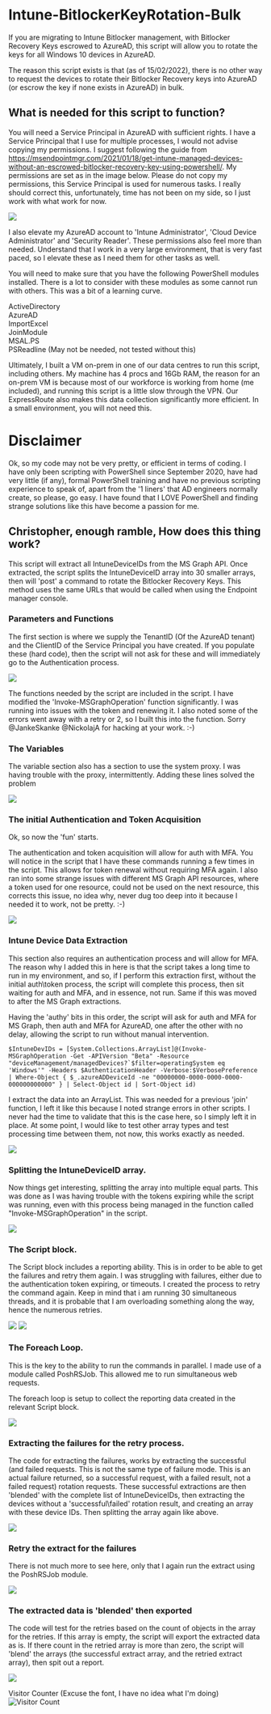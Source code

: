 # Intune-BitlockerKeyRotation-Bulk

If you are migrating to Intune Bitlocker management, with Bitlocker Recovery Keys escrowed to AzureAD, this script will allow you to rotate the keys for all Windows 10 devices in AzureAD. 

The reason this script exists is that (as of 15/02/2022), there is no other way to request the devices to rotate their Bitlocker Recovery keys into AzureAD (or escrow the key if none exists in AzureAD) in bulk.

## What is needed for this script to function?

You will need a Service Principal in AzureAD with sufficient rights. I have a Service Principal that I use for multiple processes, I would not advise copying my permissions. I suggest following the guide from <https://msendpointmgr.com/2021/01/18/get-intune-managed-devices-without-an-escrowed-bitlocker-recovery-key-using-powershell/>. My permissions are set as in the image below. Please do not copy my permissions, this Service Principal is used for numerous tasks. I really should correct this, unfortunately, time has not been on my side, so I just work with what work for now. 

![](https://github.com/christopherbaxter/StaleComputerAccounts/blob/main/Images/ServicePrincipal%20-%20API%20Permissions.jpg)

I also elevate my AzureAD account to 'Intune Administrator', 'Cloud Device Administrator' and 'Security Reader'. These permissions also feel more than needed. Understand that I work in a very large environment, that is very fast paced, so I elevate these as I need them for other tasks as well.

You will need to make sure that you have the following PowerShell modules installed. There is a lot to consider with these modules as some cannot run with others. This was a bit of a learning curve. 

ActiveDirectory\
AzureAD\
ImportExcel\
JoinModule\
MSAL.PS\
PSReadline (May not be needed, not tested without this)

Ultimately, I built a VM on-prem in one of our data centres to run this script, including others. My machine has 4 procs and 16Gb RAM, the reason for an on-prem VM is because most of our workforce is working from home (me included), and running this script is a little slow through the VPN. Our ExpressRoute also makes this data collection significantly more efficient. In a small environment, you will not need this.

# Disclaimer

Ok, so my code may not be very pretty, or efficient in terms of coding. I have only been scripting with PowerShell since September 2020, have had very little (if any), formal PowerShell training and have no previous scripting experience to speak of, apart from the '1 liners' that AD engineers normally create, so please, go easy. I have found that I LOVE PowerShell and finding strange solutions like this have become a passion for me.

## Christopher, enough ramble, How does this thing work?

This script will extract all IntuneDeviceIDs from the MS Graph API. Once extracted, the script splits the IntuneDeviceID array into 30 smaller arrays, then will 'post' a command to rotate the Bitlocker Recovery Keys. This method uses the same URLs that would be called when using the Endpoint manager console.

### Parameters and Functions

The first section is where we supply the TenantID (Of the AzureAD tenant) and the ClientID of the Service Principal you have created. If you populate these (hard code), then the script will not ask for these and will immediately go to the Authentication process.

![](https://github.com/christopherbaxter/Intune-BitlockerKeyRotation-Bulk/blob/348f157a46d96611fcff401e25d5fe79ce47c3b1/Images/01-ParamsandFunctions.jpg)

The functions needed by the script are included in the script. I have modified the 'Invoke-MSGraphOperation' function significantly. I was running into issues with the token and renewing it. I also noted some of the errors went away with a retry or 2, so I built this into the function. Sorry @JankeSkanke @NickolajA for hacking at your work. :-)

### The Variables

The variable section also has a section to use the system proxy. I was having trouble with the proxy, intermittently. Adding these lines solved the problem

![](https://github.com/christopherbaxter/Intune-BitlockerKeyRotation-Bulk/blob/348f157a46d96611fcff401e25d5fe79ce47c3b1/Images/02-Variables.jpg)

### The initial Authentication and Token Acquisition

Ok, so now the 'fun' starts.

The authentication and token acquisition will allow for auth with MFA. You will notice in the script that I have these commands running a few times in the script. This allows for token renewal without requiring MFA again. I also ran into some strange issues with different MS Graph API resources, where a token used for one resource, could not be used on the next resource, this corrects this issue, no idea why, never dug too deep into it because I needed it to work, not be pretty. :-)

![](https://github.com/christopherbaxter/Intune-BitlockerKeyRotation-Bulk/blob/348f157a46d96611fcff401e25d5fe79ce47c3b1/Images/03-GenerateAuthtokenandAuthHeader.jpg)

### Intune Device Data Extraction

This section also requires an authentication process and will allow for MFA. The reason why I added this in here is that the script takes a long time to run in my environment, and so, if I perform this extraction first, without the initial auth\token process, the script will complete this process, then sit waiting for auth and MFA, and in essence, not run. Same if this was moved to after the MS Graph extractions. 

Having the 'authy' bits in this order, the script will ask for auth and MFA for MS Graph, then auth and MFA for AzureAD, one after the other with no delay, allowing the script to run without manual intervention. 

    $IntuneDevIDs = [System.Collections.ArrayList]@(Invoke-MSGraphOperation -Get -APIVersion "Beta" -Resource "deviceManagement/managedDevices?`$filter=operatingSystem eq 'Windows'" -Headers $AuthenticationHeader -Verbose:$VerbosePreference | Where-Object { $_.azureADDeviceId -ne "00000000-0000-0000-0000-000000000000" } | Select-Object id | Sort-Object id)    

I extract the data into an ArrayList. This was needed for a previous 'join' function, I left it like this because I noted strange errors in other scripts. I never had the time to validate that this is the case here, so I simply left it in place. At some point, I would like to test other array types and test processing time between them, not now, this works exactly as needed.

![](https://github.com/christopherbaxter/Intune-BitlockerKeyRotation-Bulk/blob/348f157a46d96611fcff401e25d5fe79ce47c3b1/Images/04-ExtractIntuneDeviceIDs.jpg)

### Splitting the IntuneDeviceID array.

Now things get interesting, splitting the array into multiple equal parts. This was done as I was having trouble with the tokens expiring while the script was running, even with this process being managed in the function called "Invoke-MSGraphOperation" in the script.

![](https://github.com/christopherbaxter/Intune-BitlockerKeyRotation-Bulk/blob/348f157a46d96611fcff401e25d5fe79ce47c3b1/Images/05-SplitTheIntuneDeviceIDArray.jpg)

### The Script block.

The Script block includes a reporting ability. This is in order to be able to get the failures and retry them again. I was struggling with failures, either due to the authentication token expiring, or timeouts. I created the process to retry the command again. Keep in mind that i am running 30 simultaneous threads, and it is probable that I am overloading something along the way, hence the numerous retries.

![](https://github.com/christopherbaxter/Intune-BitlockerKeyRotation-Bulk/blob/348f157a46d96611fcff401e25d5fe79ce47c3b1/Images/06-ScriptBlock-1.jpg)
![](https://github.com/christopherbaxter/Intune-BitlockerKeyRotation-Bulk/blob/348f157a46d96611fcff401e25d5fe79ce47c3b1/Images/07-ScriptBlock-2.jpg)

### The Foreach Loop.

This is the key to the ability to run the commands in parallel. I made use of a module called PoshRSJob. This allowed me to run simultaneous web requests.

The foreach loop is setup to collect the reporting data created in the relevant Script block.

![](https://github.com/christopherbaxter/Intune-BitlockerKeyRotation-Bulk/blob/348f157a46d96611fcff401e25d5fe79ce47c3b1/Images/08-ForeachLoop.jpg)

### Extracting the failures for the retry process.

The code for extracting the failures, works by extracting the successful (and failed requests. This is not the same type of failure mode. This is an actual failure returned, so a successful request, with a failed result, not a failed request) rotation requests. These successful extractions are then 'blended' with the complete list of IntuneDeviceIDs, then extracting the devices without a 'successful\failed' rotation result, and creating an array with these device IDs. Then splitting the array again like above.

![](https://github.com/christopherbaxter/Intune-BitlockerKeyRotation-Bulk/blob/348f157a46d96611fcff401e25d5fe79ce47c3b1/Images/09-FailedRotationExtractionArrayCreationandSplit.jpg)

### Retry the extract for the failures

There is not much more to see here, only that I again run the extract using the PoshRSJob module.

![](https://github.com/christopherbaxter/Intune-BitlockerKeyRotation-Bulk/blob/348f157a46d96611fcff401e25d5fe79ce47c3b1/Images/10-RetryFailures.jpg)

### The extracted data is 'blended' then exported

The code will test for the retries based on the count of objects in the array for the retries. If this array is empty, the script will export the extracted data as is. If there count in the retried array is more than zero, the script will 'blend' the arrays (the successful extract array, and the retried extract array), then spit out a report.

![](https://github.com/christopherbaxter/Intune-BitlockerKeyRotation-Bulk/blob/348f157a46d96611fcff401e25d5fe79ce47c3b1/Images/11-GenerateandExportReport.jpg)

Visitor Counter (Excuse the font, I have no idea what I'm doing)
![Visitor Count](https://profile-counter.glitch.me/christopherbaxter/count.svg)